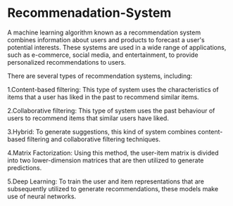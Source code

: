 # Recommenadation-System

A machine learning algorithm known as a recommendation system combines information about users and products to forecast a user's potential interests. These systems are used in a wide range of applications, such as e-commerce, social media, and entertainment, to provide personalized recommendations to users.

There are several types of recommendation systems, including:

1.Content-based filtering: This type of system uses the characteristics of items that a user has liked in the past to recommend similar items.

2.Collaborative filtering: This type of system uses the past behaviour of users to recommend items that similar users have liked.

3.Hybrid: To generate suggestions, this kind of system combines content-based filtering and collaborative filtering techniques.

4.Matrix Factorization: Using this method, the user-item matrix is divided into two lower-dimension matrices that are then utilized to generate predictions.

5.Deep Learning: To train the user and item representations that are subsequently utilized to generate recommendations, these models make use of neural networks.
